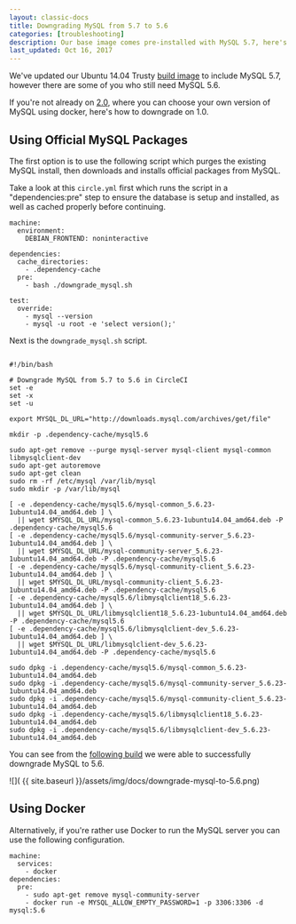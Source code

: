 ```yaml
---
layout: classic-docs
title: Downgrading MySQL from 5.7 to 5.6
categories: [troubleshooting]
description: Our base image comes pre-installed with MySQL 5.7, here's how to downgrade
last_updated: Oct 16, 2017
---
```


We've updated our Ubuntu 14.04 Trusty [build image](https://circleci.com/docs/1.0/build-image-trusty/) to include MySQL 5.7, however there are some of you who still need MySQL 5.6.

If you're not already on [2.0](https://circleci.com/docs/2.0/), where you can choose your own version of MySQL using docker, here's how to downgrade on 1.0.

## Using Official MySQL Packages

The first option is to use the following script which purges the existing MySQL install, then downloads and installs official packages from MySQL.

Take a look at this `circle.yml` first which runs the script in a "dependencies:pre" step to ensure the database is setup and installed, as well as cached properly before continuing.

```
machine:
  environment:
    DEBIAN_FRONTEND: noninteractive

dependencies:
  cache_directories:
    - .dependency-cache
  pre:
    - bash ./downgrade_mysql.sh

test:
  override:
    - mysql --version
    - mysql -u root -e 'select version();'
```

Next is the `downgrade_mysql.sh` script.

```

#!/bin/bash

# Downgrade MySQL from 5.7 to 5.6 in CircleCI
set -e
set -x
set -u

export MYSQL_DL_URL="http://downloads.mysql.com/archives/get/file"

mkdir -p .dependency-cache/mysql5.6

sudo apt-get remove --purge mysql-server mysql-client mysql-common libmysqlclient-dev
sudo apt-get autoremove
sudo apt-get clean
sudo rm -rf /etc/mysql /var/lib/mysql
sudo mkdir -p /var/lib/mysql

[ -e .dependency-cache/mysql5.6/mysql-common_5.6.23-1ubuntu14.04_amd64.deb ] \
  || wget $MYSQL_DL_URL/mysql-common_5.6.23-1ubuntu14.04_amd64.deb -P .dependency-cache/mysql5.6
[ -e .dependency-cache/mysql5.6/mysql-community-server_5.6.23-1ubuntu14.04_amd64.deb ] \
  || wget $MYSQL_DL_URL/mysql-community-server_5.6.23-1ubuntu14.04_amd64.deb -P .dependency-cache/mysql5.6
[ -e .dependency-cache/mysql5.6/mysql-community-client_5.6.23-1ubuntu14.04_amd64.deb ] \
  || wget $MYSQL_DL_URL/mysql-community-client_5.6.23-1ubuntu14.04_amd64.deb -P .dependency-cache/mysql5.6
[ -e .dependency-cache/mysql5.6/libmysqlclient18_5.6.23-1ubuntu14.04_amd64.deb ] \
  || wget $MYSQL_DL_URL/libmysqlclient18_5.6.23-1ubuntu14.04_amd64.deb -P .dependency-cache/mysql5.6
[ -e .dependency-cache/mysql5.6/libmysqlclient-dev_5.6.23-1ubuntu14.04_amd64.deb ] \
  || wget $MYSQL_DL_URL/libmysqlclient-dev_5.6.23-1ubuntu14.04_amd64.deb -P .dependency-cache/mysql5.6

sudo dpkg -i .dependency-cache/mysql5.6/mysql-common_5.6.23-1ubuntu14.04_amd64.deb
sudo dpkg -i .dependency-cache/mysql5.6/mysql-community-server_5.6.23-1ubuntu14.04_amd64.deb
sudo dpkg -i .dependency-cache/mysql5.6/mysql-community-client_5.6.23-1ubuntu14.04_amd64.deb
sudo dpkg -i .dependency-cache/mysql5.6/libmysqlclient18_5.6.23-1ubuntu14.04_amd64.deb
sudo dpkg -i .dependency-cache/mysql5.6/libmysqlclient-dev_5.6.23-1ubuntu14.04_amd64.deb
```

You can see from the [following build](https://circleci.com/gh/zzak/mysql-down/8#config/containers/0) we were able to successfully downgrade MySQL to 5.6.

![](  {{ site.baseurl }}/assets/img/docs/downgrade-mysql-to-5.6.png)

## Using Docker

Alternatively, if you're rather use Docker to run the MySQL server you can use the following configuration.

```
machine:
  services:
    - docker
dependencies:
  pre:
    - sudo apt-get remove mysql-community-server
    - docker run -e MYSQL_ALLOW_EMPTY_PASSWORD=1 -p 3306:3306 -d mysql:5.6
```


